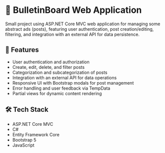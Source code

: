 # 📰 BulletinBoard Web Application

Small project using ASP.NET Core MVC web application for managing some abstract ads (posts), featuring user authentication, post creation/editing, filtering, and integration with an external API for data persistence.

## 🚀 Features

- User authentication and authorization
- Create, edit, delete, and filter posts
- Categorization and subcategorization of posts
- Integration with an external API for data operations
- Responsive UI with Bootstrap modals for post management
- Error handling and user feedback via TempData
- Partial views for dynamic content rendering

## 🛠️ Tech Stack

- ASP.NET Core MVC
- C#
- Entity Framework Core
- Bootstrap 5
- JavaScript
